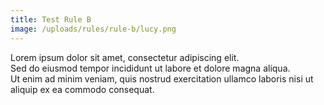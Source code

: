 ```yaml
---
title: Test Rule B
image: /uploads/rules/rule-b/lucy.png
---
```


Lorem ipsum dolor sit amet, consectetur adipiscing elit.\
Sed do eiusmod tempor incididunt ut labore et dolore magna aliqua.\
Ut enim ad minim veniam, quis nostrud exercitation ullamco laboris nisi ut aliquip ex ea commodo consequat.
